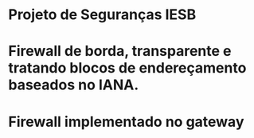 # Projeto de Seguranças IESB

# Firewall de borda, transparente e tratando blocos de endereçamento baseados no IANA.

# Firewall implementado no gateway

